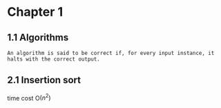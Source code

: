 # Chapter 1
##  1.1 Algorithms
    An algorithm is said to be correct if, for every input instance, it halts with the correct output.
## 2.1 Insertion sort
time cost O$(n^2)$